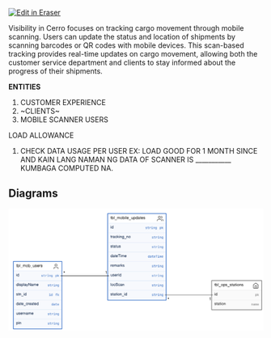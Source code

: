 <p><a target="_blank" href="https://app.eraser.io/workspace/0gPYPUrNcr5XVujn3FH1" id="edit-in-eraser-github-link"><img alt="Edit in Eraser" src="https://firebasestorage.googleapis.com/v0/b/second-petal-295822.appspot.com/o/images%2Fgithub%2FOpen%20in%20Eraser.svg?alt=media&amp;token=968381c8-a7e7-472a-8ed6-4a6626da5501"></a></p>

Visibility in Cerro focuses on tracking cargo movement through mobile scanning. Users can update the status and location of shipments by scanning barcodes or QR codes with mobile devices. This scan-based tracking provides real-time updates on cargo movement, allowing both the customer service department and clients to stay informed about the progress of their shipments.

**ENTITIES**

1. CUSTOMER EXPERIENCE
2. ~CLIENTS~
3. MOBILE SCANNER USERS




LOAD ALLOWANCE

1. CHECK DATA USAGE PER USER EX: LOAD GOOD FOR 1 MONTH SINCE AND KAIN LANG NAMAN NG DATA OF SCANNER IS ___________ KUMBAGA COMPUTED NA.



<!-- eraser-additional-content -->
## Diagrams
<!-- eraser-additional-files -->
<a href="/VIZIBILITY MODULE-entity-relationship-1.eraserdiagram" data-element-id="nnjryV7qLsKj5L_1ma1g5"><img src="/.eraser/0gPYPUrNcr5XVujn3FH1___sKkFHJpiYsXPcATzOBluVMUS1rx2___---diagram----5b1297b725c7383462f29dfa85889ad8.png" alt="" data-element-id="nnjryV7qLsKj5L_1ma1g5" /></a>
<!-- end-eraser-additional-files -->
<!-- end-eraser-additional-content -->
<!--- Eraser file: https://app.eraser.io/workspace/0gPYPUrNcr5XVujn3FH1 --->